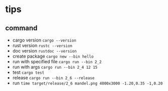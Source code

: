 # tips

## command
- cargo version `cargo --version`
- rust version `rustc --version`
- doc version `rustdoc --version`
- create package `cargo new --bin hello`
- run with specified file `cargo run --bin 2_2`
- run with args `cargo run --bin 2_4 12 15`
- test `cargo test`
- release `cargo run --bin 2_6 --release`
- run `time target/release/2_6 mandel.png 4000x3000 -1.20,0.35 -1,0.20`